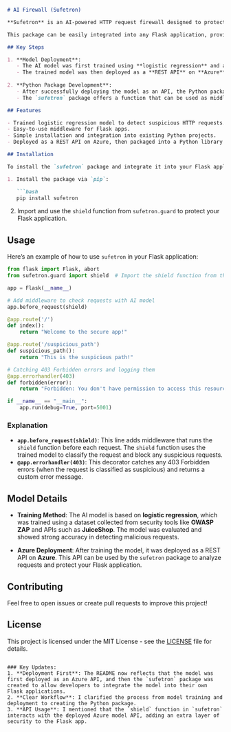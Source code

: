 

````markdown
# AI Firewall (Sufetron)

**Sufetron** is an AI-powered HTTP request firewall designed to protect Flask-based APIs by identifying and blocking suspicious requests. It utilizes a trained machine learning model based on logistic regression to classify requests as legitimate or malicious.

This package can be easily integrated into any Flask application, providing a simple middleware solution to add a layer of security to your API.

## Key Steps

1. **Model Deployment**: 
   - The AI model was first trained using **logistic regression** and a dataset collected from the **OWASP ZAP** tool and free APIs such as **JuiceShop**. 
   - The trained model was then deployed as a **REST API** on **Azure**.
   
2. **Python Package Development**:
   - After successfully deploying the model as an API, the Python package `sufetron` was created to allow developers to easily integrate the trained AI model as middleware in their Flask applications.
   - The `sufetron` package offers a function that can be used as middleware in Flask applications to automatically check incoming HTTP requests and block suspicious ones based on the model's predictions.

## Features

- Trained logistic regression model to detect suspicious HTTP requests.
- Easy-to-use middleware for Flask apps.
- Simple installation and integration into existing Python projects.
- Deployed as a REST API on Azure, then packaged into a Python library for easy use.

## Installation

To install the `sufetron` package and integrate it into your Flask application, follow these steps:

1. Install the package via `pip`:

   ```bash
   pip install sufetron
````

2. Import and use the `shield` function from `sufetron.guard` to protect your Flask application.

## Usage

Here’s an example of how to use `sufetron` in your Flask application:

```python
from flask import Flask, abort
from sufetron.guard import shield  # Import the shield function from the guard module

app = Flask(__name__)

# Add middleware to check requests with AI model
app.before_request(shield)

@app.route('/')
def index():
    return "Welcome to the secure app!"

@app.route('/suspicious_path')
def suspicious_path():
    return "This is the suspicious path!"

# Catching 403 Forbidden errors and logging them
@app.errorhandler(403)
def forbidden(error):
    return "Forbidden: You don't have permission to access this resource.", 403

if __name__ == "__main__":
    app.run(debug=True, port=5001)
```

### Explanation

* **`app.before_request(shield)`**: This line adds middleware that runs the `shield` function before each request. The `shield` function uses the trained model to classify the request and block any suspicious requests.
* **`@app.errorhandler(403)`**: This decorator catches any 403 Forbidden errors (when the request is classified as suspicious) and returns a custom error message.

## Model Details

* **Training Method**: The AI model is based on **logistic regression**, which was trained using a dataset collected from security tools like **OWASP ZAP** and APIs such as **JuiceShop**. The model was evaluated and showed strong accuracy in detecting malicious requests.

* **Azure Deployment**: After training the model, it was deployed as a REST API on **Azure**. This API can be used by the `sufetron` package to analyze requests and protect your Flask application.

## Contributing

Feel free to open issues or create pull requests to improve this project!

## License

This project is licensed under the MIT License - see the [LICENSE](LICENSE) file for details.

```

### Key Updates:
1. **Deployment First**: The README now reflects that the model was first deployed as an Azure API, and then the `sufetron` package was created to allow developers to integrate the model into their own Flask applications.
2. **Clear Workflow**: I clarified the process from model training and deployment to creating the Python package.
3. **API Usage**: I mentioned that the `shield` function in `sufetron` interacts with the deployed Azure model API, adding an extra layer of security to the Flask app.


```
